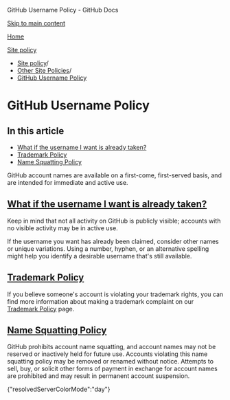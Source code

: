GitHub Username Policy - GitHub Docs

[Skip to main content](#main-content)

[Home](/en)

[Site policy](/en/site-policy)

* [Site policy](/en/site-policy)/
* [Other Site Policies](/en/site-policy/other-site-policies)/
* [GitHub Username Policy](/en/site-policy/other-site-policies/github-username-policy)

GitHub Username Policy
==========

In this article
----------

* [What if the username I want is already taken?](#what-if-the-username-i-want-is-already-taken)
* [Trademark Policy](#trademark-policy)
* [Name Squatting Policy](#name-squatting-policy)

GitHub account names are available on a first-come, first-served basis, and are intended for immediate and active use.

[What if the username I want is already taken?](#what-if-the-username-i-want-is-already-taken)
----------

Keep in mind that not all activity on GitHub is publicly visible; accounts with no visible activity may be in active use.

If the username you want has already been claimed, consider other names or unique variations. Using a number, hyphen, or an alternative spelling might help you identify a desirable username that's still available.

[Trademark Policy](#trademark-policy)
----------

If you believe someone's account is violating your trademark rights, you can find more information about making a trademark complaint on our [Trademark Policy](/en/site-policy/content-removal-policies/github-trademark-policy) page.

[Name Squatting Policy](#name-squatting-policy)
----------

GitHub prohibits account name squatting, and account names may not be reserved or inactively held for future use. Accounts violating this name squatting policy may be removed or renamed without notice. Attempts to sell, buy, or solicit other forms of payment in exchange for account names are prohibited and may result in permanent account suspension.

{"resolvedServerColorMode":"day"}
